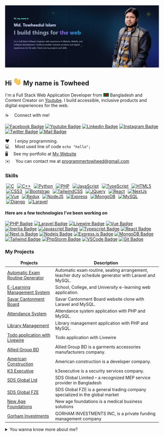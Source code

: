 ![Github Banner](assets/github-banner.PNG)

## Hi <img src="assets/hello.gif" width="28px" alt="hi"> My name is Towheed

I'm a Full Stack Web Application Developer from <img src="assets/bangladesh.png" width="18"/> Bangladesh and Content Creator on [Youtube](https://www.youtube.com/@programmertowheed). I build accessible, inclusive products and digital experiences for the web.

:coffee: &emsp;Connect with me!

[![Facebook Badge](https://img.shields.io/badge/Facebook-1877F2?style=for-the-badge&logo=facebook&logoColor=white)](https://www.facebook.com/programmertowheeds/)
[![Youtube Badge](https://img.shields.io/badge/YouTube-FF0000?style=for-the-badge&logo=youtube&logoColor=white)](https://www.youtube.com/@programmertowheed)
[![Linkedin Badge](https://img.shields.io/badge/LinkedIn-0077B5?style=for-the-badge&logo=linkedin&logoColor=white)](https://www.linkedin.com/in/programmertowheed/)
[![Instagram Badge](https://img.shields.io/badge/Instagram-E4405F?style=for-the-badge&logo=instagram&logoColor=white)](https://www.instagram.com/programmertowheed/)
[![Twitter Badge](https://img.shields.io/badge/Twitter-1DA1F2?style=for-the-badge&logo=twitter&logoColor=white)](https://twitter.com/pro_towheed)
[![Mail Badge](https://img.shields.io/badge/Gmail-D14836?style=for-the-badge&logo=gmail&logoColor=white)](mailto:programmertowheed@gmail.com)

:hearts: &emsp;I enjoy programming. <br/>
:computer: &emsp;Most used line of code `echo "hello";` <br/>
🖥️ &emsp;See my portfolio at [My Website](http://programmertowheed.com/)<br/>
✉️ &emsp;You can contact me at [programmertowheed@gmail.com](mailto:programmertowheed@gmail.com)

### Skills

<p align="left">
<a style="margin: 0 3px;" href="https://docs.microsoft.com/en-us/cpp/?view=msvc-170" target="_blank" rel="noreferrer"><img src="https://raw.githubusercontent.com/danielcranney/readme-generator/main/public/icons/skills/c-colored.svg" width="36" height="36" alt="C" /></a>
<a style="margin: 0 3px;" href="https://docs.microsoft.com/en-us/cpp/?view=msvc-170" target="_blank" rel="noreferrer"><img src="https://raw.githubusercontent.com/danielcranney/readme-generator/main/public/icons/skills/cplusplus-colored.svg" width="36" height="36" alt="C++" /></a>
<a style="margin: 0 3px;" href="https://www.python.org/" target="_blank" rel="noreferrer"><img src="https://raw.githubusercontent.com/danielcranney/readme-generator/main/public/icons/skills/python-colored.svg" width="36" height="36" alt="Python" /></a>
<a style="margin: 0 3px;" href="https://www.php.net/" target="_blank" rel="noreferrer"><img src="https://raw.githubusercontent.com/danielcranney/readme-generator/main/public/icons/skills/php-colored.svg" width="36" height="36" alt="PHP" /></a>
<a style="margin: 0 3px;" href="https://developer.mozilla.org/en-US/docs/Web/JavaScript" target="_blank" rel="noreferrer"><img src="https://raw.githubusercontent.com/danielcranney/readme-generator/main/public/icons/skills/javascript-colored.svg" width="36" height="36" alt="JavaScript" /></a>
<a style="margin: 0 3px;" href="https://www.typescriptlang.org/" target="_blank" rel="noreferrer"><img src="https://raw.githubusercontent.com/danielcranney/readme-generator/main/public/icons/skills/typescript-colored.svg" width="36" height="36" alt="TypeScript" /></a>
<a style="margin: 0 3px;" href="https://developer.mozilla.org/en-US/docs/Glossary/HTML5" target="_blank" rel="noreferrer"><img src="https://raw.githubusercontent.com/danielcranney/readme-generator/main/public/icons/skills/html5-colored.svg" width="36" height="36" alt="HTML5" /></a>
<a style="margin: 0 3px;" href="https://www.w3.org/TR/CSS/#css" target="_blank" rel="noreferrer"><img src="https://raw.githubusercontent.com/danielcranney/readme-generator/main/public/icons/skills/css3-colored.svg" width="36" height="36" alt="CSS3" /></a>
<a style="margin: 0 3px;" href="https://getbootstrap.com/" target="_blank" rel="noreferrer"><img src="https://raw.githubusercontent.com/danielcranney/readme-generator/main/public/icons/skills/bootstrap-colored.svg" width="36" height="36" alt="Bootstrap" /></a>
<a style="margin: 0 3px;" href="https://tailwindcss.com/" target="_blank" rel="noreferrer"><img src="https://raw.githubusercontent.com/danielcranney/readme-generator/main/public/icons/skills/tailwindcss-colored.svg" width="36" height="36" alt="TailwindCSS" /></a>
<a style="margin: 0 3px;" href="https://jquery.com/" target="_blank" rel="noreferrer"><img src="https://raw.githubusercontent.com/danielcranney/readme-generator/main/public/icons/skills/jquery-colored.svg" width="36" height="36" alt="JQuery" /></a>
<a style="margin: 0 3px;" href="https://reactjs.org/" target="_blank" rel="noreferrer"><img src="https://raw.githubusercontent.com/danielcranney/readme-generator/main/public/icons/skills/react-colored.svg" width="36" height="36" alt="React" /></a>
<a style="margin: 0 3px;" href="https://nextjs.org/docs" target="_blank" rel="noreferrer"><img src="https://raw.githubusercontent.com/danielcranney/readme-generator/main/public/icons/skills/nextjs-colored.svg" width="36" height="36" alt="NextJs" /></a>
<a style="margin: 0 3px;" href="https://vuejs.org/" target="_blank" rel="noreferrer"><img src="https://raw.githubusercontent.com/danielcranney/readme-generator/main/public/icons/skills/vuejs-colored.svg" width="36" height="36" alt="Vue" /></a>
<a style="margin: 0 3px;" href="https://redux.js.org/" target="_blank" rel="noreferrer"><img src="https://raw.githubusercontent.com/danielcranney/readme-generator/main/public/icons/skills/redux-colored.svg" width="36" height="36" alt="Redux" /></a>
<a style="margin: 0 3px;" href="https://nodejs.org/en/" target="_blank" rel="noreferrer"><img src="https://raw.githubusercontent.com/danielcranney/readme-generator/main/public/icons/skills/nodejs-colored.svg" width="36" height="36" alt="NodeJS" /></a>
<a style="margin: 0 3px;" href="https://expressjs.com/" target="_blank" rel="noreferrer"><img src="https://raw.githubusercontent.com/danielcranney/readme-generator/main/public/icons/skills/express-colored.svg" width="36" height="36" alt="Express" /></a>
<a style="margin: 0 3px;" href="https://www.mongodb.com/" target="_blank" rel="noreferrer"><img src="https://raw.githubusercontent.com/danielcranney/readme-generator/main/public/icons/skills/mongodb-colored.svg" width="36" height="36" alt="MongoDB" /></a>
<a style="margin: 0 3px;" href="https://www.mysql.com/" target="_blank" rel="noreferrer"><img src="https://raw.githubusercontent.com/danielcranney/readme-generator/main/public/icons/skills/mysql-colored.svg" width="36" height="36" alt="MySQL" /></a>
<a style="margin: 0 3px;" href="https://www.djangoproject.com/" target="_blank" rel="noreferrer"><img src="https://raw.githubusercontent.com/danielcranney/readme-generator/main/public/icons/skills/django-colored.svg" width="36" height="36" alt="Django" /></a>
<a style="margin: 0 3px;" href="https://laravel.com/" target="_blank" rel="noreferrer"><img src="https://raw.githubusercontent.com/danielcranney/readme-generator/main/public/icons/skills/laravel-colored.svg" width="36" height="36" alt="Laravel" /></a>
</p>

#### Here are a few technologies I’ve been working on

[![PHP Badge](https://img.shields.io/badge/PHP-000000?style=for-the-badge&logo=php)](#)
[![Laravel Badge](https://img.shields.io/badge/Laravel-f9322c?style=for-the-badge&logo=laravel&logoColor=f9322c&labelColor=black)](#)
[![Livewire Badge](https://img.shields.io/badge/Livewire-EE5D99?style=for-the-badge&logo=Livewire&logoColor=EE5D99&labelColor=black)](#)
[![Vue Badge](https://img.shields.io/badge/Vue.js-42d392?style=for-the-badge&logo=vuedotjs&logoColor=42d392&labelColor=black)](#)
[![Inertia Badge](https://img.shields.io/badge/Inertia-4299e180?style=for-the-badge&logo=Inertia&logoColor=4299e180&labelColor=black)](#)
[![Javascript Badge](https://img.shields.io/badge/-Javascript-F0DB4F?style=for-the-badge&labelColor=black&logo=javascript&logoColor=F0DB4F)](#)
[![Typescript Badge](https://img.shields.io/badge/-Typescript-007acc?style=for-the-badge&labelColor=black&logo=typescript&logoColor=007acc)](#)
[![React Badge](https://img.shields.io/badge/-React-61DBFB?style=for-the-badge&labelColor=black&logo=react&logoColor=61DBFB)](#)
[![Next.js Badge](https://img.shields.io/badge/next.js-000000?style=for-the-badge&logo=nextdotjs&logoColor=white)](#)
[![Nodejs Badge](https://img.shields.io/badge/-Nodejs-3C873A?style=for-the-badge&labelColor=black&logo=node.js&logoColor=3C873A)](#)
[![Express.js Badge](https://img.shields.io/badge/Express.js-000000?style=for-the-badge&logo=express&logoColor=white)](#)
[![MongoDB Badge](https://img.shields.io/badge/MongoDB-4EA94B?style=for-the-badge&logo=mongodb&logoColor=white)](#)
[![Tailwind Badge](https://img.shields.io/badge/Tailwind%20CSS-092749?style=for-the-badge&logo=tailwindcss&logoColor=06B6D4&labelColor=000000)](#)
[![PhpStorm Badge](https://img.shields.io/badge/PhpStorm-000000?style=for-the-badge&logo=PhpStorm&logoColor=white)](#)
[![VSCode Badge](https://img.shields.io/badge/Visual_Studio-5C2D91?style=for-the-badge&logo=visual%20studio&logoColor=white)](#)
[![Git Badge](https://img.shields.io/badge/Git-F05032?style=for-the-badge&logo=git&logoColor=white)](#)

### My Projects

<table>
  <thead align="center">
    <tr border: none;>
      <td><b>Projects</b></td>
      <td><b>Description</b></td>
    </tr>
  </thead>
  <tbody>
    <tr>
      <td><a href="https://project.programmertowheed.com/erms" target="_blank">Automatic Exam Routine Generator</a></td>
      <td>Automatic exam routine, seating arrangement, teacher duty schedule generator with Laravel and MySQL.</td>
    </tr>
    <tr>
      <td><a href="https://project.programmertowheed.com/school" target="_blank">E-Learning Management System</a></td>
      <td>School, College, and University e-learning web application.</td>
    </tr>
    <tr>
      <td><a href="https://project.programmertowheed.com/scb.gov.bd/" target="_blank">Savar Cantonment Board</a></td>
      <td>Savar Cantonment Board website clone with Laravel and MySQL.</td>
    </tr>
    <tr>
      <td><a href="https://project.programmertowheed.com/attendancesystem" target="_blank">Attendance System</a></td>
      <td>Attendance system application with PHP and MySQL.</td>
    </tr>
    <tr>
      <td><a href="https://project.programmertowheed.com/libarymanagment" target="_blank">Library Management</a></td>
      <td>Library management application with PHP and MySQL.</td>
    </tr>
    <tr>
      <td><a href="https://project.programmertowheed.com/livewire-todo" target="_blank">Todo application with Livewire</a></td>
      <td>Todo application with Livewire</td>
    </tr>
    <tr>
      <td><a href="https://alliedgroupbd.com/" target="_blank">Allied Group BD</a></td>
      <td>Allied Group BD is a garments accessories manufacturers company.</td>
    </tr>
    <tr>
      <td><a href="https://americanconstruction.co/" target="_blank">American Construction</a></td>
      <td>American construction is a developer company.</td>
    </tr>
    <tr>
      <td><a href="https://k3executive.com/" target="_blank">K3 Executive</a></td>
      <td>k3executive is a security services company.</td>
    </tr>
    <tr>
      <td><a href="https://sdsgloballtd.com/" target="_blank">SDS Global Ltd</a></td>
      <td>SDS Global Limited – a recognized MEP service provider in Bangladesh</td>
    </tr>
    <tr>
      <td><a href="https://sdsglobalfze.com/" target="_blank">SDS Global FZE</a></td>
      <td>SDS Global FZE is a general trading company specialized in the global market</td>
    </tr>
    <tr>
      <td><a href="https://newagefoundations.com/" target="_blank">New Age Foundations</a></td>
      <td>New age foundations is a medical business solutions</td>
    </tr>
    <tr>
      <td><a href="https://gorhaminvestments.com/" target="_blank">Gorham Investments</a></td>
      <td>GORHAM INVESTMENTS INC, is a private funding management company</td>
    </tr>
  </tbody>
</table>

<details>
<summary>
  You wanna know more about me?
</summary>

<br >
<b>GitHub Stats</b>

<a href="http://www.github.com/programmertowheed"><img src="https://github-readme-stats.vercel.app/api?username=programmertowheed&show_icons=true&hide=&count_private=true&title_color=6366f1&text_color=10b981&icon_color=facc15&bg_color=0f172a&hide_border=true&show_icons=true" alt="programmertowheed's GitHub stats" /></a>
<br >
<b>Commit Streak</b>

<a href="http://www.github.com/programmertowheed"><img src="https://github-readme-streak-stats.herokuapp.com/?user=programmertowheed&stroke=10b981&background=0f172a&ring=6366f1&fire=6366f1&currStreakNum=10b981&currStreakLabel=6366f1&sideNums=10b981&sideLabels=10b981&dates=10b981&hide_border=true" /></a>
<br >
<b>Top languages</b>

<a href="https://github.com/programmertowheed" align="left"><img src="https://github-readme-stats.vercel.app/api/top-langs/?username=programmertowheed&langs_count=10&title_color=6366f1&text_color=10b981&icon_color=facc15&bg_color=0f172a&hide_border=true&locale=en&custom_title=Top%20%Languages" alt="Top Languages" /></a>

</details>

